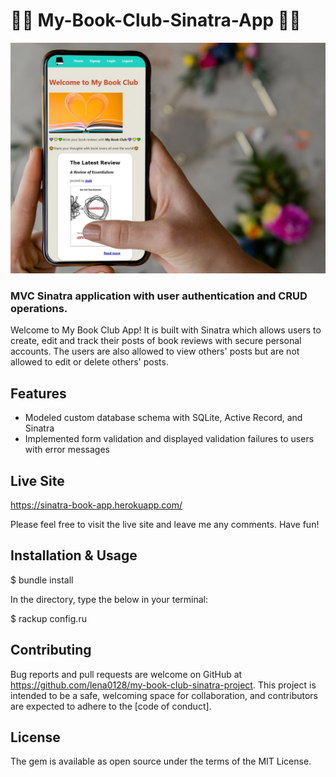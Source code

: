 # 💜💛 My-Book-Club-Sinatra-App 💛💜
<img src="./public/images/book-reviews-club.jpg" alt="project thumbnail" />

### MVC Sinatra application with user authentication and CRUD operations.

Welcome to My Book Club App! It is built with Sinatra which allows users to create, edit and track their posts of book reviews with secure personal accounts. The users are also allowed to view others' posts but are not allowed to edit or delete others' posts.

## Features
* Modeled custom database schema with SQLite,  Active Record, and Sinatra 
* Implemented form validation and displayed validation failures to users with error messages

## Live Site
https://sinatra-book-app.herokuapp.com/

Please feel free to visit the live site and leave me any comments. Have fun!

## Installation & Usage
$ bundle install

In the directory, type the below in your terminal:

$ rackup config.ru

## Contributing
Bug reports and pull requests are welcome on GitHub at https://github.com/lena0128/my-book-club-sinatra-project. This project is intended to be a safe, welcoming space for collaboration, and contributors are expected to adhere to the [code of conduct].

## License
The gem is available as open source under the terms of the MIT License.

